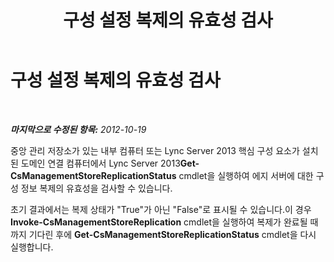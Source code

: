 ﻿---
title: 구성 설정 복제의 유효성 검사
TOCTitle: 구성 설정 복제의 유효성 검사
ms:assetid: 81a3c21d-b28a-4287-adac-11791e8db56d
ms:mtpsurl: https://technet.microsoft.com/ko-kr/library/JJ205042(v=OCS.15)
ms:contentKeyID: 49304207
ms.date: 08/10/2015
mtps_version: v=OCS.15
ms.translationtype: HT
---

# 구성 설정 복제의 유효성 검사

 

_**마지막으로 수정된 항목:** 2012-10-19_

중앙 관리 저장소가 있는 내부 컴퓨터 또는 Lync Server 2013 핵심 구성 요소가 설치된 도메인 연결 컴퓨터에서 Lync Server 2013**Get-CsManagementStoreReplicationStatus** cmdlet을 실행하여 에지 서버에 대한 구성 정보 복제의 유효성을 검사할 수 있습니다.

초기 결과에서는 복제 상태가 "True"가 아닌 "False"로 표시될 수 있습니다.이 경우 **Invoke-CsManagementStoreReplication** cmdlet을 실행하여 복제가 완료될 때까지 기다린 후에 **Get-CsManagementStoreReplicationStatus** cmdlet을 다시 실행합니다.

